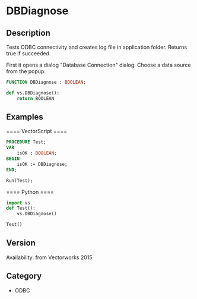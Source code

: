# DBDiagnose

## Description
Tests ODBC connectivity and creates log file in application folder. Returns true if succeeded.

First it opens a dialog "Database Connection" dialog. Choose a data source from the popup.

```pascal
FUNCTION DBDiagnose : BOOLEAN;
```

```python
def vs.DBDiagnose():
    return BOOLEAN
```

## Examples
==== VectorScript ====
```pascal
PROCEDURE Test;
VAR
	isOK : BOOLEAN;
BEGIN
	isOK := DBDiagnose;
END;

Run(Test);
```
==== Python ====
```python
import vs
def Test():
	vs.DBDiagnose()

Test()
```

## Version
Availability: from Vectorworks 2015

## Category
* ODBC

